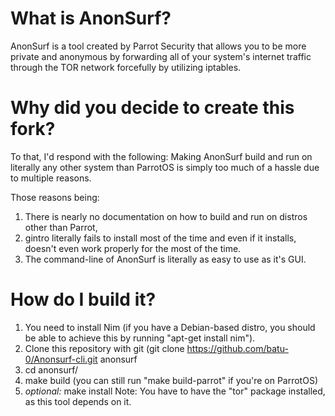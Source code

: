 # What is AnonSurf?
AnonSurf is a tool created by Parrot Security that allows you to be more private and anonymous by forwarding all of your system's internet traffic through the TOR network forcefully by utilizing iptables.

# Why did you decide to create this fork?
To that, I'd respond with the following: Making AnonSurf build and run on literally any other system than ParrotOS is simply too much of a hassle due to multiple reasons.

Those reasons being:
  1) There is nearly no documentation on how to build and run on distros other than Parrot,
  2) gintro literally fails to install most of the time and even if it installs, doesn't even work properly for the most of the time.
  3) The command-line of AnonSurf is literally as easy to use as it's GUI.


# How do I build it?
1) You need to install Nim (if you have a Debian-based distro, you should be able to achieve this by running "apt-get install nim").
2) Clone this repository with git (git clone https://github.com/batu-0/Anonsurf-cli.git anonsurf
3) cd anonsurf/
4) make build (you can still run "make build-parrot" if you're on ParrotOS)
5) *optional:* make install
Note: You have to have the "tor" package installed, as this tool depends on it.

